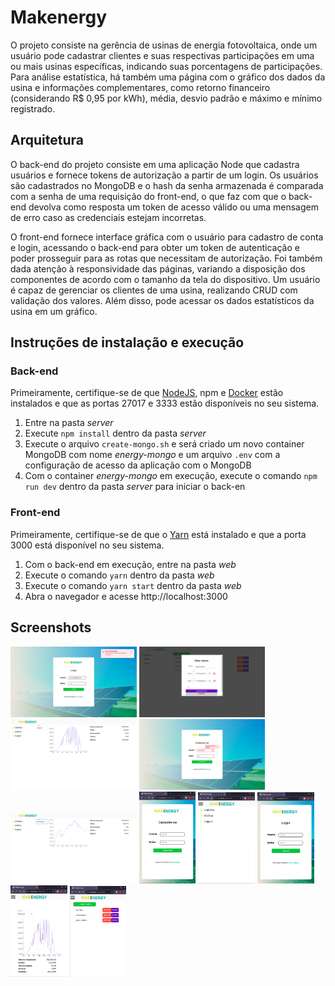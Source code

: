 # Makenergy

O projeto consiste na gerência de usinas de energia fotovoltaica, onde um usuário pode cadastrar clientes e suas respectivas participações em uma ou mais usinas específicas, indicando suas porcentagens de participações. Para análise estatística, há também uma página com o gráfico dos dados da usina e informações complementares, como retorno financeiro (considerando R$ 0,95 por kWh), média, desvio padrão e máximo e mínimo registrado.

## Arquitetura

O back-end do projeto consiste em uma aplicação Node que cadastra usuários e fornece tokens de autorização a partir de um login. Os usuários são cadastrados no MongoDB e o hash da senha armazenada é comparada com a senha de uma requisição do front-end, o que faz com que o back-end devolva como resposta um token de acesso válido ou uma mensagem de erro caso as credenciais estejam incorretas.

O front-end fornece interface gráfica com o usuário para cadastro de conta e login, acessando o back-end para obter um token de autenticação e poder prosseguir para as rotas que necessitam de autorização. Foi também dada atenção à responsividade das páginas, variando a disposição dos componentes de acordo com o tamanho da tela do dispositivo. Um usuário é capaz de gerenciar os clientes de uma usina, realizando CRUD com validação dos valores. Além disso, pode acessar os dados estatísticos da usina em um gráfico.

## Instruções de instalação e execução

### Back-end

Primeiramente, certifique-se de que [NodeJS](https://nodejs.org/en/), npm e [Docker](https://docs.docker.com/get-docker/) estão instalados e que as portas 27017 e 3333 estão disponíveis no seu sistema.

1. Entre na pasta *server*
2. Execute `npm install` dentro da pasta *server*
3. Execute o arquivo `create-mongo.sh` e será criado um novo container MongoDB com nome *energy-mongo* e um arquivo `.env` com a configuração de acesso da aplicação com o MongoDB
4. Com o container *energy-mongo* em execução, execute o comando `npm run dev` dentro da pasta *server* para iniciar o back-en

### Front-end

Primeiramente, certifique-se de que o [Yarn](https://classic.yarnpkg.com/lang/en/docs/install/) está instalado e que a porta 3000 está disponível no seu sistema.

1. Com o back-end em execução, entre na pasta *web*
2. Execute o comando `yarn` dentro da pasta *web*
3. Execute o comando `yarn start` dentro da pasta *web*
4. Abra o navegador e acesse http://localhost:3000

## Screenshots
<img src='./images/login-desktop-auth-error.png' alt="" width="40%" /> 
<img src='./images/client-edit-desktop.png' alt="" width="40%" /> 
<img src='./images/chart-potency-desktop.png' alt="" width="40%" /> 
<img src='./images/signup-desktop-email-error.png' alt="" width="40%" /> 
<img src='./images/chart-temperature-desktop.png' alt="" width="40%" />  

<img src='./images/signup-mobile.png' alt="" width="18%" />
<img src='./images/toolbar-open-mobile.png' alt="" width="18%" />
<img src='./images/login-mobile.png' alt="" width="18%" />
<img src='./images/chart-mobile.png' alt="" width="18%"/>
<img src='./images/client-list-mobile.png' alt=""width="18%" />